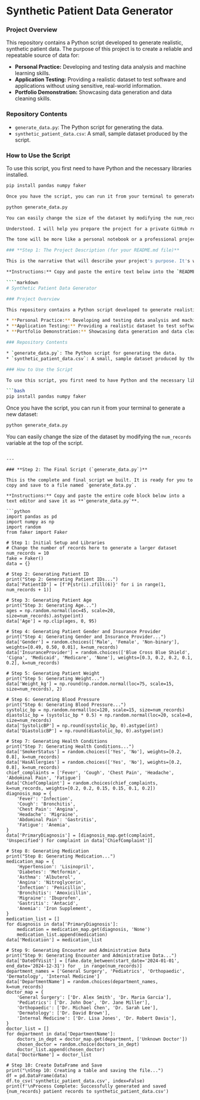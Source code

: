 # Synthetic Patient Data Generator

### Project Overview

This repository contains a Python script developed to generate realistic, synthetic patient data. The purpose of this project is to create a reliable and repeatable source of data for:

* **Personal Practice:** Developing and testing data analysis and machine learning skills.
* **Application Testing:** Providing a realistic dataset to test software and applications without using sensitive, real-world information.
* **Portfolio Demonstration:** Showcasing data generation and data cleaning skills.

### Repository Contents

* `generate_data.py`: The Python script for generating the data.
* `synthetic_patient_data.csv`: A small, sample dataset produced by the script.

### How to Use the Script

To use this script, you first need to have Python and the necessary libraries installed.

```bash
pip install pandas numpy faker

Once you have the script, you can run it from your terminal to generate a new dataset:

python generate_data.py

You can easily change the size of the dataset by modifying the num_records variable at the top of the script.

Understood. I will help you prepare the project for a private GitHub repository. A private project is perfect for personal use, for building a portfolio, or for a specific team.

The tone will be more like a personal notebook or a professional project for your own use.

### **Step 1: The Project Description (for your README.md file)**

This is the narrative that will describe your project's purpose. It's written as if you are documenting the project for yourself or a small, private audience.

**Instructions:** Copy and paste the entire text below into the `README.md` file when you create your new private repository.

````markdown
# Synthetic Patient Data Generator

### Project Overview

This repository contains a Python script developed to generate realistic, synthetic patient data. The purpose of this project is to create a reliable and repeatable source of data for:

* **Personal Practice:** Developing and testing data analysis and machine learning skills.
* **Application Testing:** Providing a realistic dataset to test software and applications without using sensitive, real-world information.
* **Portfolio Demonstration:** Showcasing data generation and data cleaning skills.

### Repository Contents

* `generate_data.py`: The Python script for generating the data.
* `synthetic_patient_data.csv`: A small, sample dataset produced by the script.

### How to Use the Script

To use this script, you first need to have Python and the necessary libraries installed.

```bash
pip install pandas numpy faker
````

Once you have the script, you can run it from your terminal to generate a new dataset:

```bash
python generate_data.py
```

You can easily change the size of the dataset by modifying the `num_records` variable at the top of the script.

````

---

### **Step 2: The Final Script (`generate_data.py`)**

This is the complete and final script we built. It is ready for you to copy and save to a file named `generate_data.py`.

**Instructions:** Copy and paste the entire code block below into a text editor and save it as **`generate_data.py`**.

```python
import pandas as pd
import numpy as np
import random
from faker import Faker

# Step 1: Initial Setup and Libraries
# Change the number of records here to generate a larger dataset
num_records = 10
fake = Faker()
data = {}

# Step 2: Generating Patient ID
print("Step 2: Generating Patient IDs...")
data['PatientID'] = [f'P{str(i).zfill(6)}' for i in range(1, num_records + 1)]

# Step 3: Generating Patient Age
print("Step 3: Generating Age...")
ages = np.random.normal(loc=45, scale=20, size=num_records).astype(int)
data['Age'] = np.clip(ages, 0, 95)

# Step 4: Generating Patient Gender and Insurance Provider
print("Step 4: Generating Gender and Insurance Provider...")
data['Gender'] = random.choices(['Male', 'Female', 'Non-binary'], weights=[0.49, 0.50, 0.01], k=num_records)
data['InsuranceProvider'] = random.choices(['Blue Cross Blue Shield', 'Cigna', 'Medicaid', 'Medicare', 'None'], weights=[0.3, 0.2, 0.2, 0.1, 0.2], k=num_records)

# Step 5: Generating Patient Weight
print("Step 5: Generating Weight...")
data['Weight_kg'] = np.round(np.random.normal(loc=75, scale=15, size=num_records), 2)

# Step 6: Generating Blood Pressure
print("Step 6: Generating Blood Pressure...")
systolic_bp = np.random.normal(loc=120, scale=15, size=num_records)
diastolic_bp = (systolic_bp * 0.5) + np.random.normal(loc=20, scale=8, size=num_records)
data['SystolicBP'] = np.round(systolic_bp, 0).astype(int)
data['DiastolicBP'] = np.round(diastolic_bp, 0).astype(int)

# Step 7: Generating Health Conditions
print("Step 7: Generating Health Conditions...")
data['SmokerStatus'] = random.choices(['Yes', 'No'], weights=[0.2, 0.8], k=num_records)
data['HasAllergies'] = random.choices(['Yes', 'No'], weights=[0.2, 0.8], k=num_records)
chief_complaints = ['Fever', 'Cough', 'Chest Pain', 'Headache', 'Abdominal Pain', 'Fatigue']
data['ChiefComplaint'] = random.choices(chief_complaints, k=num_records, weights=[0.2, 0.2, 0.15, 0.15, 0.1, 0.2])
diagnosis_map = {
    'Fever': 'Infection',
    'Cough': 'Bronchitis',
    'Chest Pain': 'Angina',
    'Headache': 'Migraine',
    'Abdominal Pain': 'Gastritis',
    'Fatigue': 'Anemia',
}
data['PrimaryDiagnosis'] = [diagnosis_map.get(complaint, 'Unspecified') for complaint in data['ChiefComplaint']]

# Step 8: Generating Medication
print("Step 8: Generating Medication...")
medication_map = {
    'Hypertension': 'Lisinopril',
    'Diabetes': 'Metformin',
    'Asthma': 'Albuterol',
    'Angina': 'Nitroglycerin',
    'Infection': 'Penicillin',
    'Bronchitis': 'Amoxicillin',
    'Migraine': 'Ibuprofen',
    'Gastritis': 'Antacid',
    'Anemia': 'Iron Supplement',
}
medication_list = []
for diagnosis in data['PrimaryDiagnosis']:
    medication = medication_map.get(diagnosis, 'None')
    medication_list.append(medication)
data['Medication'] = medication_list

# Step 9: Generating Encounter and Administrative Data
print("Step 9: Generating Encounter and Administrative Data...")
data['DateOfVisit'] = [fake.date_between(start_date='2024-01-01', end_date='2024-12-31') for _ in range(num_records)]
department_names = ['General Surgery', 'Pediatrics', 'Orthopaedic', 'Dermatology', 'Internal Medicine']
data['DepartmentName'] = random.choices(department_names, k=num_records)
doctor_map = {
    'General Surgery': ['Dr. Alex Smith', 'Dr. Maria Garcia'],
    'Pediatrics': ['Dr. John Doe', 'Dr. Jane Miller'],
    'Orthopaedic': ['Dr. Michael Chen', 'Dr. Sarah Lee'],
    'Dermatology': ['Dr. David Brown'],
    'Internal Medicine': ['Dr. Lisa Jones', 'Dr. Robert Davis'],
}
doctor_list = []
for department in data['DepartmentName']:
    doctors_in_dept = doctor_map.get(department, ['Unknown Doctor'])
    chosen_doctor = random.choice(doctors_in_dept)
    doctor_list.append(chosen_doctor)
data['DoctorName'] = doctor_list

# Step 10: Create DataFrame and Save
print("\nStep 10: Creating a table and saving the file...")
df = pd.DataFrame(data)
df.to_csv('synthetic_patient_data.csv', index=False)
print(f'\nProcess Complete: Successfully generated and saved {num_records} patient records to synthetic_patient_data.csv')
````
